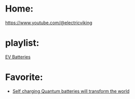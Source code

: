 # Home:
https://www.youtube.com/@electricviking

# playlist:
[EV Batteries](https://www.youtube.com/playlist?list=PLEmTPQdwS4s8yYlNQEg9Ujl9DhEmjBInP)

# Favorite:
- [Self charging Quantum batteries will transform the world](https://youtu.be/qEYJ8-p7DjU?list=PLEmTPQdwS4s8yYlNQEg9Ujl9DhEmjBInP)
